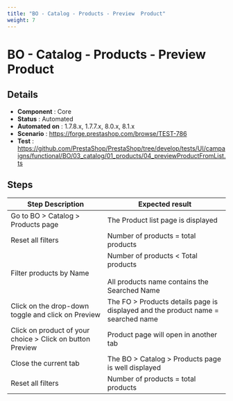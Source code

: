 ```yaml
---
title: "BO - Catalog - Products - Preview  Product"
weight: 7
---
```


# BO - Catalog - Products - Preview  Product
## Details
* **Component** : Core
* **Status** : Automated
* **Automated on** : 1.7.8.x, 1.7.7.x, 8.0.x, 8.1.x
* **Scenario** : https://forge.prestashop.com/browse/TEST-786
* **Test** : https://github.com/PrestaShop/PrestaShop/tree/develop/tests/UI/campaigns/functional/BO/03_catalog/01_products/04_previewProductFromList.ts

## Steps
| Step Description | Expected result |
| ----- | ----- |
| Go to BO > Catalog > Products page | The Product list page is displayed |
| Reset all filters | Number of products = total products |
| Filter products by Name | Number of products < Total products<br><br>All products name contains the Searched Name |
| Click on the drop-down toggle and click on Preview | The FO > Products details page is displayed and the product name = searched name |
| Click on product of your choice > Click on button Preview | Product page will open in another tab |
| Close the current tab | The BO > Catalog > Products page is well displayed |
| Reset all filters | Number of products = total products |
